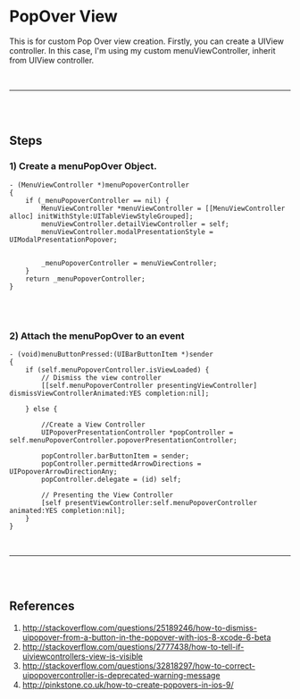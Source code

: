 # PopOver View
This is for custom Pop Over view creation. Firstly, you can create a UIView
controller. In this case, I'm using my custom menuViewController, inherit from
UIView controller.

<br><hr><br><br>

## Steps
### 1) Create a menuPopOver Object.

```
- (MenuViewController *)menuPopoverController
{
    if (_menuPopoverController == nil) {
        MenuViewController *menuViewController = [[MenuViewController alloc] initWithStyle:UITableViewStyleGrouped];
        menuViewController.detailViewController = self;
        menuViewController.modalPresentationStyle = UIModalPresentationPopover;

        
        _menuPopoverController = menuViewController;
    }
    return _menuPopoverController;
}
```

<br><br>

### 2) Attach the menuPopOver to an event

```
- (void)menuButtonPressed:(UIBarButtonItem *)sender
{
    if (self.menuPopoverController.isViewLoaded) {
        // Dismiss the view controller
        [[self.menuPopoverController presentingViewController] dismissViewControllerAnimated:YES completion:nil];

    } else {

        //Create a View Controller
        UIPopoverPresentationController *popController = self.menuPopoverController.popoverPresentationController;
        
        popController.barButtonItem = sender;
        popController.permittedArrowDirections = UIPopoverArrowDirectionAny;
        popController.delegate = (id) self;
        
        // Presenting the View Controller
        [self presentViewController:self.menuPopoverController animated:YES completion:nil];
    }
}
```


<br><hr><br><br>

## References
1. http://stackoverflow.com/questions/25189246/how-to-dismiss-uipopover-from-a-button-in-the-popover-with-ios-8-xcode-6-beta
2. http://stackoverflow.com/questions/2777438/how-to-tell-if-uiviewcontrollers-view-is-visible
3. http://stackoverflow.com/questions/32818297/how-to-correct-uipopovercontroller-is-deprecated-warning-message
4. http://pinkstone.co.uk/how-to-create-popovers-in-ios-9/
